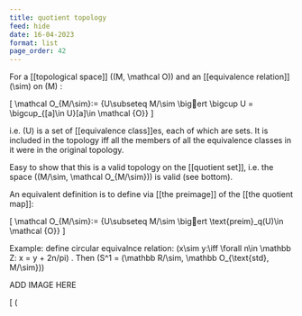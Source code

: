 ```yaml
---
title: quotient topology
feed: hide
date: 16-04-2023
format: list
page_order: 42
---
```



For a [[topological space]]  \((M, \mathcal O)\)  and an [[equivalence relation]]  \(\sim\)  on  \(M\) :

\[
\mathcal O_{M/\sim}:= \{U\subseteq M/\sim \bigert \bigcup U = \bigcup_{[a]\in U}[a]\in \mathcal {O}\}
\]


i.e.  \(U\)  is a set of [[equivalence class]]es, each of which are sets. It is included in the topology iff all the members of all the equivalence classes in it were in the original topology.

Easy to show that this is a valid topology on the [[quotient set]], i.e. the space  \((M/\sim, \mathcal O_{M/\sim})\)  is valid (see bottom).

An equivalent definition is to define via [[the preimage]] of the [[the quotient map]]:

\[
\mathcal O_{M/\sim}:= \{U\subseteq M/\sim \bigert \text{preim}_q(U)\in \mathcal {O}\}
\]



Example: define circular equivalnce relation:  \(x\sim y:\iff \forall n\in \mathbb Z: x = y + 2n/pi\) . Then   \(S^1 = (\mathbb R/\sim, \mathbb O_{\text{std}, M/\sim})\) 


ADD IMAGE HERE

\[ \(